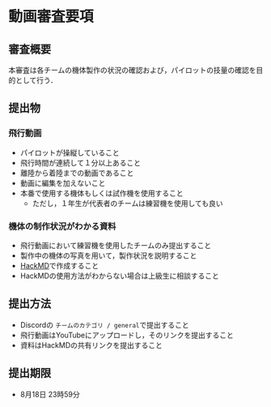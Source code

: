 # 動画審査要項
## 審査概要
本審査は各チームの機体製作の状況の確認および，パイロットの技量の確認を目的として行う．

## 提出物
### 飛行動画
- パイロットが操縦していること
- 飛行時間が連続して１分以上あること
- 離陸から着陸までの動画であること
- 動画に編集を加えないこと
- 本番で使用する機体もしくは試作機を使用すること
  - ただし，１年生が代表者のチームは練習機を使用しても良い
### 機体の制作状況がわかる資料
- 飛行動画において練習機を使用したチームのみ提出すること
- 製作中の機体の写真を用いて，製作状況を説明すること
- [HackMD](https://hackmd.io/)で作成すること
- HackMDの使用方法がわからない場合は上級生に相談すること
## 提出方法
- Discordの `チームのカテゴリ / general`で提出すること
- 飛行動画はYouTubeにアップロードし，そのリンクを提出すること
- 資料はHackMDの共有リンクを提出すること
## 提出期限
- 8月18日 23時59分